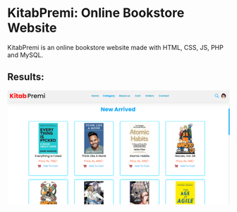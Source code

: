 # KitabPremi: Online Bookstore Website

KitabPremi is an online bookstore website made with HTML, CSS, JS, PHP and MySQL.

## Results:

<img alt="KitabPremi Home Page" src="https://raw.githubusercontent.com/sabinmhx/kitabpremi/master/outputs/kitabpremi_home_page.png"/>
